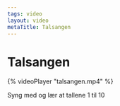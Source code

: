 ```yaml
---
tags: video
layout: video
metaTitle: Talsangen
---
```

# Talsangen

{% videoPlayer "talsangen.mp4" %}

Syng med og lær at tallene 1 til 10